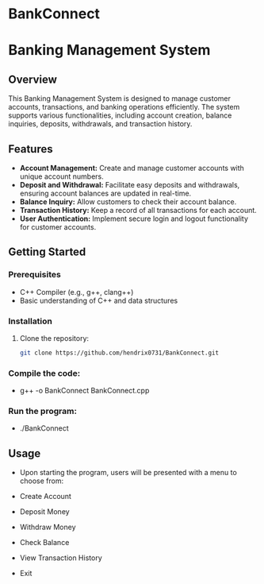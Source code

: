 # BankConnect
# Banking Management System

## Overview
This Banking Management System is designed to manage customer accounts, transactions, and banking operations efficiently. The system supports various functionalities, including account creation, balance inquiries, deposits, withdrawals, and transaction history.

## Features
- **Account Management:** Create and manage customer accounts with unique account numbers.
- **Deposit and Withdrawal:** Facilitate easy deposits and withdrawals, ensuring account balances are updated in real-time.
- **Balance Inquiry:** Allow customers to check their account balance.
- **Transaction History:** Keep a record of all transactions for each account.
- **User Authentication:** Implement secure login and logout functionality for customer accounts.

## Getting Started

### Prerequisites
- C++ Compiler (e.g., g++, clang++)
- Basic understanding of C++ and data structures

### Installation
1. Clone the repository:
   ```bash
   git clone https://github.com/hendrix0731/BankConnect.git
   
### Compile the code:
- g++ -o BankConnect BankConnect.cpp

### Run the program: 
- ./BankConnect

## Usage
- Upon starting the program, users will be presented with a menu to choose from:

- Create Account
- Deposit Money
- Withdraw Money
- Check Balance
- View Transaction History
- Exit 

